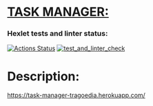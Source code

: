 <h1><u>TASK MANAGER:</u></h1>

### Hexlet tests and linter status:
[![Actions Status](https://github.com/Tragoedie/python-project-lvl4/workflows/hexlet-check/badge.svg)](https://github.com/Tragoedie/python-project-lvl4/actions)
[![test_and_linter_check](https://github.com/Tragoedie/python-project-lvl4/actions/workflows/linter_test_check.yml/badge.svg)](https://github.com/Tragoedie/python-project-lvl4/actions/workflows/linter_test_check.yml)

<h1>Description:</h1>

https://task-manager-tragoedia.herokuapp.com/